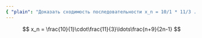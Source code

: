 ```yaml
---
{ "plain": "Доказать сходимость последовательности x_n = 10/1 * 11/3 ... (n+9)/(2n-1)." }
---
```


$$ x_n = \frac{10}{1}\cdot\frac{11}{3}\ldots\frac{n+9}{2n-1} $$